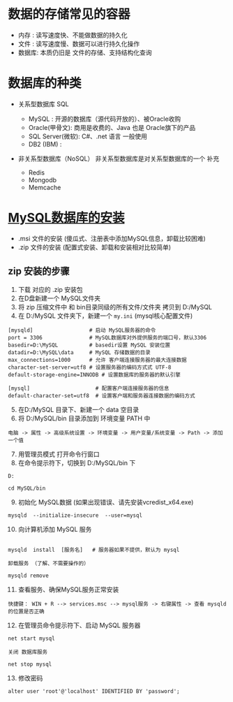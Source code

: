 # 数据的存储常见的容器
- 内存 : 读写速度快、不能做数据的持久化
- 文件 : 读写速度慢、数据可以进行持久化操作
- 数据库: 本质仍旧是 文件的存储、支持结构化查询

# 数据库的种类

- 关系型数据库 SQL
   - MySQL : 开源的数据库（源代码开放的）、被Oracle收购
   - Oracle(甲骨文): 商用是收费的、Java 也是 Oracle旗下的产品
   - SQL Server(微软): C#、.net 语言 一般使用
   - DB2 (IBM) : 

- 非关系型数据库（NoSQL）
非关系型数据库是对关系型数据库的一个 补充
   - Redis 
   - Mongodb
   - Memcache


# [MySQL数据库的安装](https://dev.mysql.com/downloads/mysql/)

-  .msi 文件的安装 (傻瓜式、注册表中添加MySQL信息，卸载比较困难)
-  .zip 文件的安装 (配置式安装、卸载和安装相对比较简单)

## zip 安装的步骤 

1. 下载 对应的 .zip 安装包
2. 在D盘新建一个 MySQL文件夹
3. 将 zip 压缩文件中 和 bin目录同级的所有文件/文件夹 拷贝到 D:/MySQL
4. 在 D:/MySQL 文件夹下，新建一个 `my.ini` (mysql核心配置文件)

```
[mysqld]                  # 启动 MySQL服务器的命令 
port = 3306    			  # MySQL数据库对外提供服务的端口号，默认3306
basedir=D:\MySQL          # basedir设置 MySQL 安装位置
datadir=D:\MySQL\data     # MySQL 存储数据的目录
max_connections=1000      # 允许 客户端连接服务器的最大连接数据
character-set-server=utf8 # 设置服务器的编码方式式 UTF-8
default-storage-engine=INNODB # 设置数据库的服务器的默认引擎

[mysql]                     # 配置客户端连接服务器的信息
default-character-set=utf8  # 设置客户端和服务器连接数据的编码方式

```
5. 在D:/MySQL 目录下、新建一个 data 空目录
6. 将 D:/MySQL/bin 目录添加到 环境变量 PATH 中 

```
电脑 -> 属性 -> 高级系统设置 -> 环境变量 -> 用户变量/系统变量 -> Path -> 添加一个值 
```
7. 用管理员模式 打开命令行窗口 
8. 在命令提示符下，切换到  D:/MySQL/bin 下 

```
D:

cd MySQL/bin
```
9. 初始化 MySQL数据 (如果出现错误、请先安装vcredist_x64.exe)

```
mysqld  --initialize-insecure  --user=mysql
```
10. 向计算机添加 MySQL 服务

```

mysqld  install  [服务名]   # 服务器如果不提供，默认为 mysql

卸载服务 （了解、不需要操作的）

mysqld remove

```
11. 查看服务、确保MySQL服务正常安装

```
快捷键： WIN + R --> services.msc --> mysql服务 -> 右键属性 -> 查看 mysqld的位置是否正确

```

12. 在管理员命令提示符下、启动 MySQL 服务器

```
net start mysql 

关闭 数据库服务 

net stop mysql
```

13. 修改密码
```
alter user 'root'@'localhost' IDENTIFIED BY 'password';
```